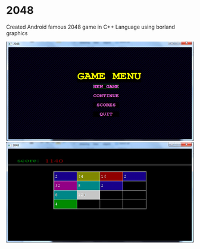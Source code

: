 # 2048
Created Android famous 2048 game in C++ Language using borland graphics


![ScreenShot 1](https://raw.githubusercontent.com/varen1994/2048/master/Screen%20Shot1.png)
![ScreenShot 2](https://raw.githubusercontent.com/varen1994/2048/master/Screen%20Shot2.png)
